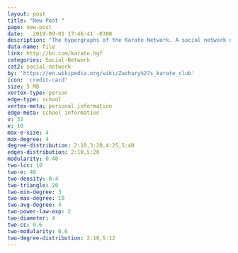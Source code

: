 ```yaml
---
layout: post
title: "New Post "
page: new-post
date:   2019-09-01 17:46:41 -0300
description: "The hypergraphs of the Karate Network. A social network of a karate club was studied by Wayne W. Zachary for a period of three years from 1970 to 1972. The network captures 34 members of a karate club, documenting links between pairs of members who interacted outside the club. During the study a conflict arose between the administrator John A and instructor Mr. Hi (pseudonyms), which led to the split of the club into two. Half of the members formed a new club around Mr. Hi; members from the other part found a new instructor or gave up karate. Based on collected data Zachary correctly assigned all but one member of the club to the groups they actually joined after the split."
data-name: file
link: http://bo.com/karate.hgf
categories: Social-Network
cat2: social-network
by: 'https://en.wikipedia.org/wiki/Zachary%27s_karate_club'
icon: 'credit-card'
size: 5 MB
vertex-type: person
edge-type: school
vertex-meta: personal information
edge-meta: school information
v: 32
e: 10
max-e-size: 4
max-degree: 4
degree-distribution: 2:10,3:20,4:25,5:40
edges-distribution: 2:10,5:20
modularity: 0.40
two-lcc: 10
two-e: 40
two-density: 0.4
two-triangle: 20
two-min-degree: 3
two-max-degree: 10
two-avg-degree: 4
two-power-law-exp: 2
two-diameter: 4
two-cc: 0.6
two-modularity: 0.6
two-degree-distribution: 2:10,5:12
---
```

